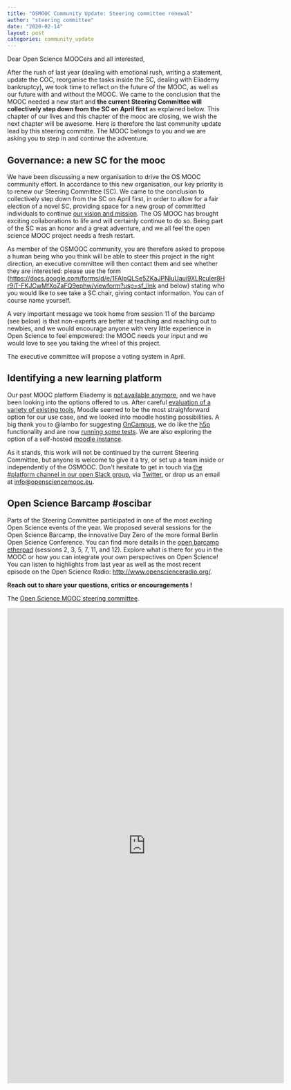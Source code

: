 ```yaml
---
title: "OSMOOC Community Update: Steering committee renewal"
author: "steering committee"
date: "2020-02-14"
layout: post
categories: community_update
---
```


Dear Open Science MOOCers and all interested,

After the rush of last year (dealing with emotional rush, writing a statement, update the COC, reorganise the tasks inside the SC, dealing with Eliademy bankruptcy), we took time to reflect on the future of the MOOC, as well as our future with and without the MOOC. We came to the conclusion that the MOOC needed a new start and **the current Steering Committee will collectively step down from the SC on April first** as explained below. This chapter of our lives and this chapter of the mooc are closing, we wish the next chapter will be awesome. Here is therefore the last community update lead by this steering committe. The MOOC belongs to you and we are asking you to step in and continue the adventure.


## Governance: a new SC for the mooc

We have been discussing a new organisation to drive the OS MOOC community effort. In accordance to this new organisation, our key priority is to renew our Steering Committee (SC).
We came to the conclusion to collectively step down from the SC on April first, in order to allow for a fair election of a novel SC, providing space for a new group of committed individuals to continue [our vision and mission](https://opensciencemooc.eu/about/). The OS MOOC has brought exciting collaborations to life and will certainly continue to do so. Being part of the SC was an honor and a great adventure, and we all feel the open science MOOC project needs a fresh restart. 

As member of the OSMOOC community, you are therefore asked to propose a human being who you think will be able to steer this project in the right direction, an executive committee will then contact them and see whether they are interested: please use the form (https://docs.google.com/forms/d/e/1FAIpQLSe5ZKaJPNIuUaui9XLRculer8Hr9iT-FKJCwMfXoZaFQ9ephw/viewform?usp=sf_link and below) stating who you would like to see take a SC chair, giving contact information. You can of course name yourself.

A very important message we took home from session 11 of the barcamp (see below) is that non-experts are better at teaching and reaching out to newbies, and we would encourage anyone with very little experience in Open Science to feel empowered: the MOOC needs your input and we would love to see you taking the wheel of this project.

The executive committee will propose a voting system in April.


## Identifying a new learning platform

Our past MOOC platform Eliademy is [not available anymore](https://blog.eliademy.com/2019/11/15/sad-news/), and we have been looking into the options offered to us. After careful [evaluation of a variety of existing tools](https://github.com/OpenScienceMOOC/Main/wiki/Next-MOOC-platform), Moodle seemed to be the most straighforward option for our use case, and we looked into moodle hosting possibilities. A big thank you to @lambo for suggesting [OnCampus](https://www.oncampus.de), we do like the [h5p](https://h5p.org/) functionality and  are now [running some tests](https://www.oncampus.de/course/OS-principles). We are also exploring the option of a self-hosted [moodle instance](https://edu.opensciencemooc.eu).

As it stands, this work will not be continued by the current Steering Committee, but anyone is welcome to give it a try, or set up a team inside or independently of the OSMOOC. Don't hesitate to get in touch via [the #platform channel in our open Slack group](https://openmooc-ers.slack.com), via [Twitter](https://twitter.com/OpenScienceMOOC/), or drop us an email at [info@opensciencemooc.eu](mailto:info@opensciencemooc.eu).

## Open Science Barcamp #oscibar

Parts of the Steering Committee participated in one of the most exciting Open Science events of the year. We proposed several sessions for the Open Science Barcamp, the innovative Day Zero of the more formal Berlin Open Science Conference. You can find more details in the [open barcamp etherpad](https://etherpad.wikimedia.org/p/oscibar2020) (sessions 2, 3, 5, 7, 11, and 12). Explore what is there for you in the MOOC or how you can integrate your own perspectives on Open Science!
You can listen to highlights from last year as well as the most recent episode on the Open Science Radio: http://www.openscienceradio.org/.

**Reach out to share your questions, critics or encouragements !**

The [Open Science MOOC steering committee](https://opensciencemooc.eu/people/).

<iframe src="https://docs.google.com/forms/d/e/1FAIpQLSe5ZKaJPNIuUaui9XLRculer8Hr9iT-FKJCwMfXoZaFQ9ephw/viewform?embedded=true" width="640" height="1100" frameborder="0" marginheight="0" marginwidth="0">Loading…</iframe>

